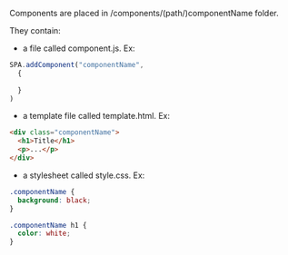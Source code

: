 Components are placed in /components/(path/)componentName folder.

They contain:

- a file called component.js. Ex:

````js
SPA.addComponent("componentName",
  {
    
  }
)
````

- a template file called template.html. Ex:

````html
<div class="componentName">
  <h1>Title</h1>
  <p>...</p>
</div>
````

- a stylesheet called style.css. Ex:

````css
.componentName {
  background: black;
}

.componentName h1 {
  color: white;
}
````
